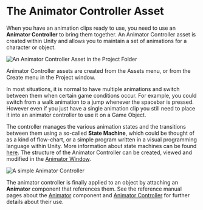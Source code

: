 The Animator Controller Asset
================================

When you have an animation clips ready to use, you need to use an __Animator Controller__ to bring them together. An Animator Controller asset is created within Unity and allows you to maintain a set of animations for a character or object.

![An Animator Controller Asset in the Project Folder](../uploads/Main/AnimatorAssetIcon.png)

Animator Controller assets are created from the Assets menu, or from the Create menu in the Project window.

In most situations, it is normal to have multiple animations and switch between them when certain game conditions occur. For example, you could switch from a walk animation to a jump whenever the spacebar is pressed.  However even if you just have a single animation clip you still need to place it into an animator controller to use it on a Game Object. 

The controller manages the various animation states and the transitions between them using a so-called __State Machine__, which could be thought of as a kind of flow-chart, or a simple program written in a visual programming language within Unity. More information about state machines can be found [here](AnimationStateMachines). The structure of the Animator Controller can be created, viewed and modified in the [Animator Window](AnimatorWindow).

![A simple Animator Controller](../uploads/Main/MecanimAnimatorControllerWindow.png)

The animator controller is finally applied to an object by attaching an __Animator__ component that references them. See the reference manual pages about the [Animator](class-Animator) component and [Animator Controller](class-AnimatorController) for further details about their use.


